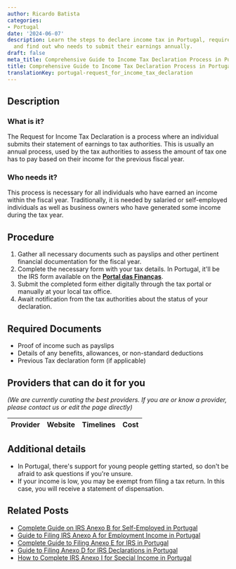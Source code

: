 ```yaml
---
author: Ricardo Batista
categories:
- Portugal
date: '2024-06-07'
description: Learn the steps to declare income tax in Portugal, required documents,
  and find out who needs to submit their earnings annually.
draft: false
meta_title: Comprehensive Guide to Income Tax Declaration Process in Portugal
title: Comprehensive Guide to Income Tax Declaration Process in Portugal
translationKey: portugal-request_for_income_tax_declaration
---
```


## Description
### What is it?
The Request for Income Tax Declaration is a process where an individual submits their statement of earnings to tax authorities. This is usually an annual process, used by the tax authorities to assess the amount of tax one has to pay based on their income for the previous fiscal year.

### Who needs it?
This process is necessary for all individuals who have earned an income within the fiscal year. Traditionally, it is needed by salaried or self-employed individuals as well as business owners who have generated some income during the tax year.

## Procedure
1. Gather all necessary documents such as payslips and other pertinent financial documentation for the fiscal year. 
2. Complete the necessary form with your tax details. In Portugal, it'll be the IRS form available on the [**Portal das Finanças**](https://www.portaldasfinancas.gov.pt/at/html/index.html). 
3. Submit the completed form either digitally through the tax portal or manually at your local tax office. 
4. Await notification from the tax authorities about the status of your declaration. 

## Required Documents 
- Proof of income such as payslips
- Details of any benefits, allowances, or non-standard deductions 
- Previous Tax declaration form (if applicable)

## Providers that can do it for you

_(We are currently curating the best providers. If you are or know a provider, please contact us or edit the page directly)_

| Provider        |     Website     |     Timelines    |       Cost      |
| :-------------: | :-------------: |  :-------------: | :-------------: |

## Additional details
- In Portugal, there's support for young people getting started, so don't be afraid to ask questions if you're unsure.
- If your income is low, you may be exempt from filing a tax return. In this case, you will receive a statement of dispensation.
## Related Posts

- [Complete Guide on IRS Anexo B for Self-Employed in Portugal](https://tramitit.com/guides/portugal/irs_anexo_b/)
- [Guide to Filing IRS Anexo A for Employment Income in Portugal](https://tramitit.com/guides/portugal/irs_anexo_a/)
- [Complete Guide to Filing Anexo E for IRS in Portugal](https://tramitit.com/guides/portugal/irs_anexo_e/)
- [Guide to Filing Anexo D for IRS Declarations in Portugal](https://tramitit.com/guides/portugal/irs_anexo_d/)
- [How to Complete IRS Anexo I for Special Income in Portugal](https://tramitit.com/guides/portugal/irs_anexo_i/)